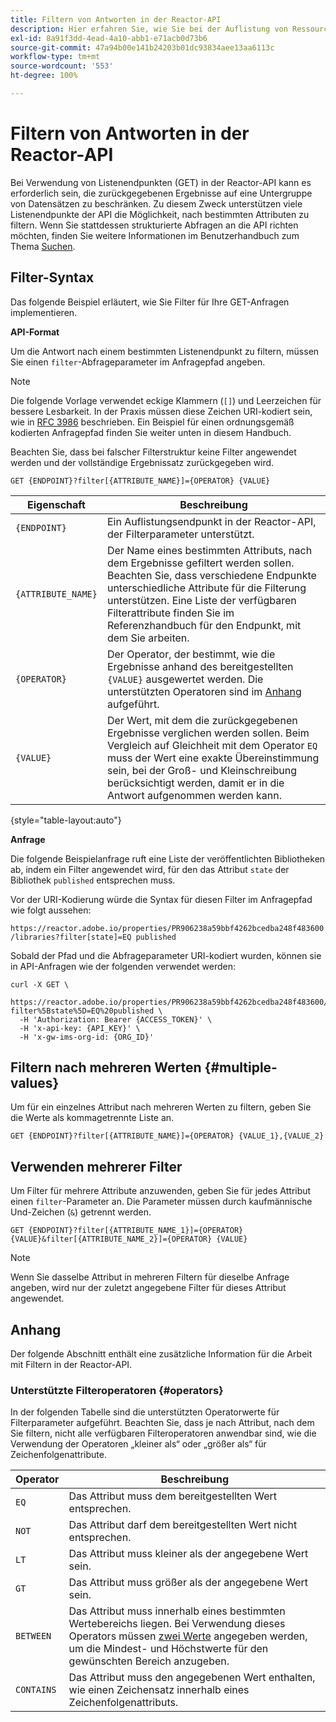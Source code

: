 ```yaml
---
title: Filtern von Antworten in der Reactor-API
description: Hier erfahren Sie, wie Sie bei der Auflistung von Ressourcen in der Reactor-API Ergebnisse filtern können.
exl-id: 8a91f3dd-4ead-4a10-abb1-e71acb0d73b6
source-git-commit: 47a94b00e141b24203b01dc93834aee13aa6113c
workflow-type: tm+mt
source-wordcount: '553'
ht-degree: 100%

---
```


# Filtern von Antworten in der Reactor-API

Bei Verwendung von Listenendpunkten (GET) in der Reactor-API kann es erforderlich sein, die zurückgegebenen Ergebnisse auf eine Untergruppe von Datensätzen zu beschränken. Zu diesem Zweck unterstützen viele Listenendpunkte der API die Möglichkeit, nach bestimmten Attributen zu filtern. Wenn Sie stattdessen strukturierte Abfragen an die API richten möchten, finden Sie weitere Informationen im Benutzerhandbuch zum Thema [Suchen](./search.md).

## Filter-Syntax

Das folgende Beispiel erläutert, wie Sie Filter für Ihre GET-Anfragen implementieren.

**API-Format**

Um die Antwort nach einem bestimmten Listenendpunkt zu filtern, müssen Sie einen `filter`-Abfrageparameter im Anfragepfad angeben.

>[!NOTE]
>
>Die folgende Vorlage verwendet eckige Klammern (`[]`) und Leerzeichen für bessere Lesbarkeit. In der Praxis müssen diese Zeichen URI-kodiert sein, wie in [RFC 3986](https://tools.ietf.org/html/rfc3986) beschrieben. Ein Beispiel für einen ordnungsgemäß kodierten Anfragepfad finden Sie weiter unten in diesem Handbuch.
>
>Beachten Sie, dass bei falscher Filterstruktur keine Filter angewendet werden und der vollständige Ergebnissatz zurückgegeben wird.

```http
GET {ENDPOINT}?filter[{ATTRIBUTE_NAME}]={OPERATOR} {VALUE}
```

| Eigenschaft | Beschreibung |
| --- | --- |
| `{ENDPOINT}` | Ein Auflistungsendpunkt in der Reactor-API, der Filterparameter unterstützt. |
| `{ATTRIBUTE_NAME}` | Der Name eines bestimmten Attributs, nach dem Ergebnisse gefiltert werden sollen. Beachten Sie, dass verschiedene Endpunkte unterschiedliche Attribute für die Filterung unterstützen. Eine Liste der verfügbaren Filterattribute finden Sie im Referenzhandbuch für den Endpunkt, mit dem Sie arbeiten. |
| `{OPERATOR}` | Der Operator, der bestimmt, wie die Ergebnisse anhand des bereitgestellten `{VALUE}` ausgewertet werden. Die unterstützten Operatoren sind im [Anhang](#supported-operators) aufgeführt. |
| `{VALUE}` | Der Wert, mit dem die zurückgegebenen Ergebnisse verglichen werden sollen. Beim Vergleich auf Gleichheit mit dem Operator `EQ` muss der Wert eine exakte Übereinstimmung sein, bei der Groß- und Kleinschreibung berücksichtigt werden, damit er in die Antwort aufgenommen werden kann. |

{style="table-layout:auto"}

**Anfrage**

Die folgende Beispielanfrage ruft eine Liste der veröffentlichten Bibliotheken ab, indem ein Filter angewendet wird, für den das Attribut `state` der Bibliothek `published` entsprechen muss.

Vor der URI-Kodierung würde die Syntax für diesen Filter im Anfragepfad wie folgt aussehen:

`https://reactor.adobe.io/properties/PR906238a59bbf4262bcedba248f483600/libraries?filter[state]=EQ published`

Sobald der Pfad und die Abfrageparameter URI-kodiert wurden, können sie in API-Anfragen wie der folgenden verwendet werden:

```shell
curl -X GET \
  https://reactor.adobe.io/properties/PR906238a59bbf4262bcedba248f483600/libraries?filter%5Bstate%5D=EQ%20published \
  -H 'Authorization: Bearer {ACCESS_TOKEN}' \
  -H 'x-api-key: {API_KEY}' \
  -H 'x-gw-ims-org-id: {ORG_ID}'
```

## Filtern nach mehreren Werten {#multiple-values}

Um für ein einzelnes Attribut nach mehreren Werten zu filtern, geben Sie die Werte als kommagetrennte Liste an.

```http
GET {ENDPOINT}?filter[{ATTRIBUTE_NAME}]={OPERATOR} {VALUE_1},{VALUE_2}
```

## Verwenden mehrerer Filter

Um Filter für mehrere Attribute anzuwenden, geben Sie für jedes Attribut einen `filter`-Parameter an. Die Parameter müssen durch kaufmännische Und-Zeichen (`&`) getrennt werden.

```http
GET {ENDPOINT}?filter[{ATTRIBUTE_NAME_1}]={OPERATOR} {VALUE}&filter[{ATTRIBUTE_NAME_2}]={OPERATOR} {VALUE}
```

>[!NOTE]
>
>Wenn Sie dasselbe Attribut in mehreren Filtern für dieselbe Anfrage angeben, wird nur der zuletzt angegebene Filter für dieses Attribut angewendet.

## Anhang

Der folgende Abschnitt enthält eine zusätzliche Information für die Arbeit mit Filtern in der Reactor-API.

### Unterstützte Filteroperatoren {#operators}

In der folgenden Tabelle sind die unterstützten Operatorwerte für Filterparameter aufgeführt. Beachten Sie, dass je nach Attribut, nach dem Sie filtern, nicht alle verfügbaren Filteroperatoren anwendbar sind, wie die Verwendung der Operatoren „kleiner als“ oder „größer als“ für Zeichenfolgenattribute.

| Operator | Beschreibung |
| --- | --- |
| `EQ` | Das Attribut muss dem bereitgestellten Wert entsprechen. |
| `NOT` | Das Attribut darf dem bereitgestellten Wert nicht entsprechen. |
| `LT` | Das Attribut muss kleiner als der angegebene Wert sein. |
| `GT` | Das Attribut muss größer als der angegebene Wert sein. |
| `BETWEEN` | Das Attribut muss innerhalb eines bestimmten Wertebereichs liegen. Bei Verwendung dieses Operators müssen [zwei Werte](#multiple-values) angegeben werden, um die Mindest- und Höchstwerte für den gewünschten Bereich anzugeben. |
| `CONTAINS` | Das Attribut muss den angegebenen Wert enthalten, wie einen Zeichensatz innerhalb eines Zeichenfolgenattributs. |

